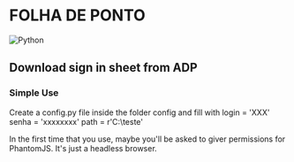 # FOLHA DE PONTO

![Python](https://img.shields.io/badge/python-3670A0?style=for-the-badge&logo=python&logoColor=ffdd54)

## Download sign in sheet from ADP

### Simple Use

Create a config.py file inside the folder config and fill with
login = 'XXX'
senha = 'xxxxxxxx'
path = r'C:\teste'

In the first time that you use, maybe you'll be asked to giver permissions for PhantomJS. It's just a headless browser.
